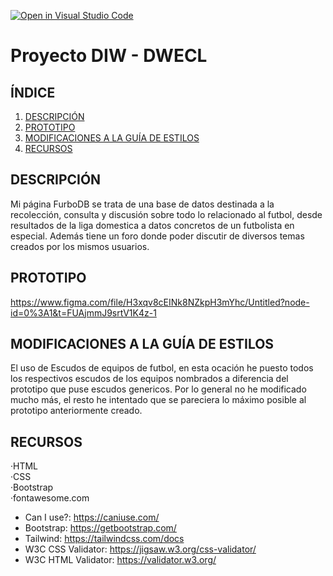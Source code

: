 [![Open in Visual Studio Code](https://classroom.github.com/assets/open-in-vscode-c66648af7eb3fe8bc4f294546bfd86ef473780cde1dea487d3c4ff354943c9ae.svg)](https://classroom.github.com/online_ide?assignment_repo_id=9734839&assignment_repo_type=AssignmentRepo)
# Proyecto DIW - DWECL

## ÍNDICE
1. [DESCRIPCIÓN](#id1)
2. [PROTOTIPO](#id2)
3. [MODIFICACIONES A LA GUÍA DE ESTILOS](#id3)
4. [RECURSOS](#id4)

## DESCRIPCIÓN<a name="id1"></a>
Mi página FurboDB se trata de una base de datos destinada a la recolección, consulta y discusión sobre todo lo relacionado al futbol, desde resultados de la liga domestica a datos concretos de un futbolista en especial. Además tiene un foro donde poder discutir de diversos temas creados por los mismos usuarios.

## PROTOTIPO<a name="id2"></a>
https://www.figma.com/file/H3xqv8cEINk8NZkpH3mYhc/Untitled?node-id=0%3A1&t=FUAjmmJ9srtV1K4z-1

## MODIFICACIONES A LA GUÍA DE ESTILOS<a name="id3"></a>
El uso de Escudos de equipos de futbol, en esta ocación he puesto todos los respectivos escudos de los equipos nombrados a diferencia del prototipo que puse escudos genericos.
Por lo general no he modificado mucho más, el resto he intentado que se pareciera lo máximo posible al prototipo anteriormente creado.

## RECURSOS<a name="id4"></a>
·HTML <br>
·CSS <br>
·Bootstrap <br>
·fontawesome.com

- Can I use?: https://caniuse.com/
- Bootstrap: https://getbootstrap.com/
- Tailwind: https://tailwindcss.com/docs
- W3C CSS Validator: https://jigsaw.w3.org/css-validator/
- W3C HTML Validator: https://validator.w3.org/
